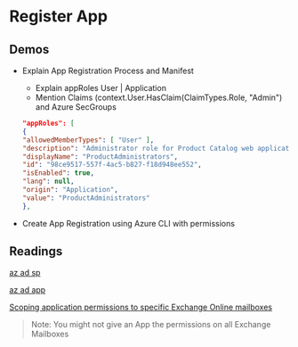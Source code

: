 # Register App

## Demos

- Explain App Registration Process and Manifest

  - Explain appRoles User | Application
  - Mention Claims (context.User.HasClaim(ClaimTypes.Role, "Admin") and Azure SecGroups

  ```json
  "appRoles": [
  {
  "allowedMemberTypes": [ "User" ],
  "description": "Administrator role for Product Catalog web application.",
  "displayName": "ProductAdministrators",
  "id": "98ce9517-557f-4ac5-b827-f18d948ee552",
  "isEnabled": true,
  "lang": null,
  "origin": "Application",
  "value": "ProductAdministrators"
  },
  ```

- Create App Registration using Azure CLI with permissions

## Readings

[az ad sp](https://docs.microsoft.com/en-us/cli/azure/ad/sp?view=azure-cli-latest#az_ad_sp_create_for_rbac)

[az ad app](https://docs.microsoft.com/en-us/cli/azure/ad/app?view=azure-cli-latest)

[Scoping application permissions to specific Exchange Online mailboxes](https://docs.microsoft.com/en-us/graph/auth-limit-mailbox-access)

> Note: You might not give an App the permissions on all Exchange Mailboxes
